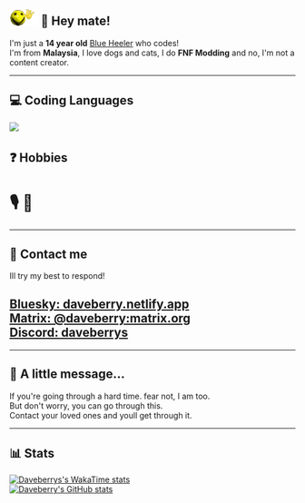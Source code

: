 <h2> 
    <img src="images/wavey.gif" width="50">
    👋 Hey mate!
</h2>

<p>
    I'm just a <b>14 year old</b> <a href="https://en.wikipedia.org/wiki/Australian_Cattle_Dog">Blue Heeler</a> who codes! <br>
    I'm from <b>Malaysia</b>, I love dogs and cats, I do <b>FNF Modding</b> and no, I'm not a content creator.
</p>

---

<h2> 💻 Coding Languages </h2>
<img src="https://skillicons.dev/icons?i=haxeflixel,lua,html,css&theme=dark" href="https://skillicons.dev/">
<h2> ❓ Hobbies </h2>
<h1>🎙️ 🎨</h1>

---

<h2> 📱 Contact me </h2>
<p> Ill try my best to respond! </p>
<h2>
    <a href="https://bsky.app/profile/daveberry.netlify.app/">Bluesky: daveberry.netlify.app</a> <br>
    <a href="https://daveberry.netlify.app/">Matrix: @daveberry:matrix.org</a> <br>
    <a href="https://daveberry.netlify.app/">Discord: daveberrys</a>
</h2>

---

<h2> 💬 A little message... </h2>
<p>
    If you're going through a hard time. fear not, I am too. <br>
    But don't worry, you can go through this. <br>
    Contact your loved ones and youll get through it.
</p>

---
<h2>📊 Stats</h2>

[![Daveberrys's WakaTime stats](https://github-readme-stats.vercel.app/api/wakatime?username=Daveberry&theme=tokyonight&layout=compact)](https://github.com/anuraghazra/github-readme-stats) <br>
[![Daveberry's GitHub stats](https://github-readme-stats.vercel.app/api?username=daveberrys&theme=tokyonight&layout=compact)](https://github.com/anuraghazra/github-readme-stats)
